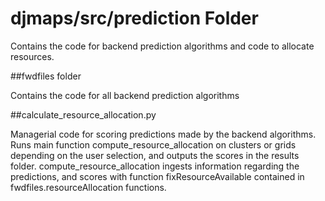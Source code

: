 # djmaps/src/prediction Folder

Contains the code for backend prediction algorithms and code to allocate resources.

##fwdfiles folder

Contains the code for all backend prediction algorithms

##calculate_resource_allocation.py

Managerial code for scoring predictions made by the backend algorithms.  Runs main function compute_resource_allocation on clusters or grids depending on the user selection, and outputs the scores in the results folder.  compute_resource_allocation ingests information regarding the predictions, and scores with function fixResourceAvailable contained in fwdfiles.resourceAllocation functions.